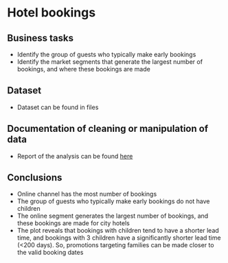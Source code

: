 # Hotel bookings

## Business tasks
* Identify the group of guests who typically make early bookings
* Identify the market segments that generate the largest number of bookings, and where these bookings are made
## Dataset
* Dataset can be found in files
## Documentation of cleaning or manipulation of data
* Report of the analysis can be found [here](https://ngctramnl.github.io/Hotel-bookings/)
## Conclusions
* Online channel has the most number of bookings
* The group of guests who typically make early bookings do not have children
* The online segment generates the largest number of bookings, and these bookings are made for city hotels
* The plot reveals that bookings with children tend to have a shorter lead time, and bookings with 3 children have a significantly shorter lead time (<200 days). So, promotions targeting families can be made closer to the valid booking dates
